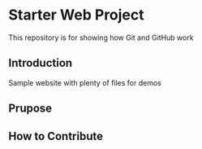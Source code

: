 # Starter Web Project

This repository is for showing how Git and GitHub work

## Introduction

Sample website with plenty of files for demos

## Prupose

## How to Contribute